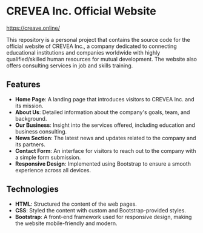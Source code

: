 # CREVEA Inc. Official Website

https://creave.online/

This repository is a personal project that contains the source code for the official website of CREVEA Inc., a company dedicated to connecting educational institutions and companies worldwide with highly qualified/skilled human resources for mutual development. The website also offers consulting services in job and skills training.

## Features

- **Home Page**: A landing page that introduces visitors to CREVEA Inc. and its mission.
- **About Us**: Detailed information about the company's goals, team, and background.
- **Our Business**: Insight into the services offered, including education and business consulting.
- **News Section**: The latest news and updates related to the company and its partners.
- **Contact Form**: An interface for visitors to reach out to the company with a simple form submission.
- **Responsive Design**: Implemented using Bootstrap to ensure a smooth experience across all devices.

## Technologies

- **HTML**: Structured the content of the web pages.
- **CSS**: Styled the content with custom and Bootstrap-provided styles.
- **Bootstrap**: A front-end framework used for responsive design, making the website mobile-friendly and modern.


